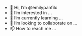 - 👋 Hi, I’m @emilypanfilo
- 👀 I’m interested in ...
- 🌱 I’m currently learning ...
- 💞️ I’m looking to collaborate on ...
- 📫 How to reach me ...

<!---
emilypanfilo/emilypanfilo is a ✨ special ✨ repository because its `README.md` (this file) appears on your GitHub profile.
You can click the Preview link to take a look at your changes.
--->
